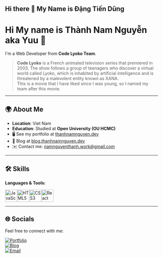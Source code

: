 ## Hi there 👋 My Name is Đặng Tiến Dũng 
# Hi My name is Thành Nam Nguyễn aka Yuu 👋

I'm a Web Developer from **Code Lyoko Team**.

> **Code Lyoko** is a French animated television series that premiered in 2003. The show follows a group of teenagers who discover a virtual world called Lyoko, which is inhabited by artificial intelligence and is threatened by a malevolent entity known as XANA.  
> This is a movie that I have liked since I was young, so I named my team after this movie.

---

## 🌍 About Me

- **Location**: Viet Nam  
- **Education**: Studied at **Open University (OU HCMC)**  
- 🖥️ See my portfolio at [thanhnamnguyen.dev](https://thanhnamnguyen.dev)  
- 📝 Blog at [blog.thanhnamnguyen.dev](https://blog.thanhnamnguyen.dev)  
- ✉️ Contact me: [namnguyenthanh.work@gmail.com](mailto:namnguyenthanh.work@gmail.com)

---

## 🛠️ Skills

**Languages & Tools:**

<img src="https://cdn.jsdelivr.net/gh/devicons/devicon/icons/javascript/javascript-original.svg" alt="JavaScript" width="40" height="40" /><img src="https://cdn.jsdelivr.net/gh/devicons/devicon/icons/html5/html5-original.svg" alt="HTML5" width="40" height="40" /><img src="https://cdn.jsdelivr.net/gh/devicons/devicon/icons/css3/css3-original.svg" alt="CSS3" width="40" height="40" /><img src="https://cdn.jsdelivr.net/gh/devicons/devicon/icons/react/react-original.svg" alt="React" width="40" height="40" />

---

## 🌐 Socials

Feel free to connect with me:

[![Portfolio](https://img.shields.io/badge/Portfolio-Website-blue?style=for-the-badge)](https://thanhnamnguyen.dev)  
[![Blog](https://img.shields.io/badge/Blog-blog.thanhnamnguyen.dev-green?style=for-the-badge)](https://blog.thanhnamnguyen.dev)  
[![Email](https://img.shields.io/badge/Email-namnguyenthanh.work%40gmail.com-red?style=for-the-badge)](mailto:namnguyenthanh.work@gmail.com)


<!--
**dangtiendung1409/dangtiendung1409** is a ✨ _special_ ✨ repository because its `README.md` (this file) appears on your GitHub profile.

Here are some ideas to get you started:

- 🔭 I’m currently working on ...
- 🌱 I’m currently learning ...
- 👯 I’m looking to collaborate on ...
- 🤔 I’m looking for help with ...
- 💬 Ask me about ...
- 📫 How to reach me: ...
- 😄 Pronouns: ...
- ⚡ Fun fact: ...
-->
